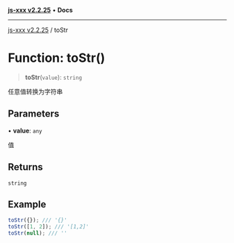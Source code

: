 [**js-xxx v2.2.25**](../README.md) • **Docs**

***

[js-xxx v2.2.25](../README.md) / toStr

# Function: toStr()

> **toStr**(`value`): `string`

任意值转换为字符串

## Parameters

• **value**: `any`

值

## Returns

`string`

## Example

```ts
toStr({}); /// '{}'
toStr([1, 2]); /// '[1,2]'
toStr(null); /// ''
```
